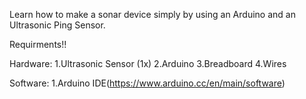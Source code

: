 Learn how to make a sonar device simply by using an Arduino and an Ultrasonic Ping Sensor.

Requirments!!

Hardware:
1.Ultrasonic Sensor (1x)
2.Arduino 
3.Breadboard 
4.Wires 

Software:
1.Arduino IDE(https://www.arduino.cc/en/main/software)








